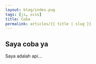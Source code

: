 ```yaml
---
layout: blog/index.pug
tags: [js, scss]
title: Coba
permalink: articles/{{ title | slug }}
---
```


## Saya coba ya
Saya adalah api...